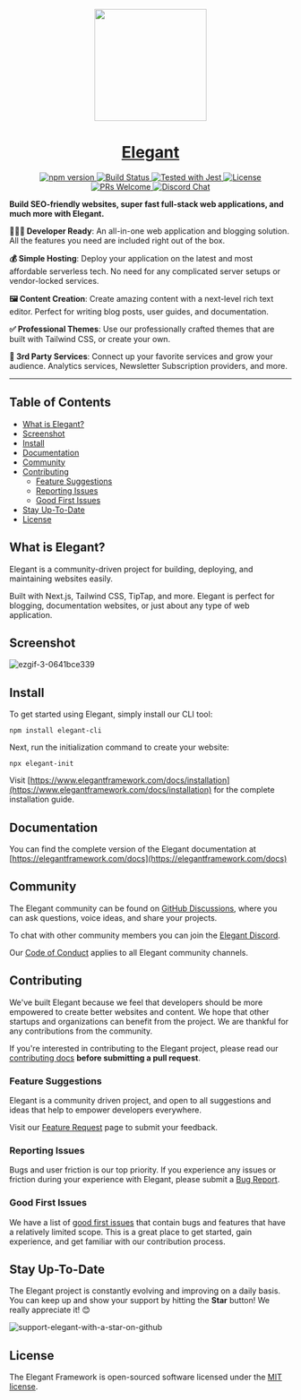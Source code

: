<p align="center">
  <a href="https://www.elegantframework.com">
    <picture>
      <img src="https://github.com/elegantframework/elegant-cli/assets/10189130/742ed0af-bdd7-4d97-83e1-0530f7bed34a" height="200">
    </picture>
    <h1 align="center">Elegant</h1>
  </a>
</p>

<p align="center">
  <a href="https://www.npmjs.com/package/elegant-cli">
    <img src="https://img.shields.io/npm/v/elegant-cli.svg?style=flat" alt="npm version">
  </a>
  <a href="https://github.com/elegantframework/elegant/actions">
    <img src="https://github.com/elegantframework/elegant/actions/workflows/install_and_test_elegant_core.yml/badge.svg" alt="Build Status">
  </a>
  <a href="https://github.com/facebook/jest">
    <img src="https://img.shields.io/badge/tested_with-jest-99424f.svg" alt="Tested with Jest">
  </a>
  <a href="LICENSE.md">
    <img src="https://img.shields.io/packagist/l/laravel/framework" alt="License">
  </a>
  <a href="CONTRIBUTING.md#pull-requests">
    <img src="https://img.shields.io/badge/PRs-welcome-brightgreen.svg" alt="PRs Welcome">
  </a>
  <a href="https://discord.gg/PwY38x4uvV">
    <img src="https://img.shields.io/discord/1115406043766329344.svg" alt="Discord Chat" />
  </a>
</p>

**Build SEO-friendly websites, super fast full-stack web applications, and much more with Elegant.**


**👩🏻‍💻 Developer Ready**: An all-in-one web application and blogging solution. All the features you need are included right out of the box.

**💰 Simple Hosting**: Deploy your application on the latest and most affordable serverless tech. No need for any complicated server setups or vendor-locked services.

**🖼️ Content Creation**: Create amazing content with a next-level rich text editor. Perfect for writing blog posts, user guides, and documentation.

**✅ Professional Themes**: Use our professionally crafted themes that are built with Tailwind CSS, or create your own.

**📡 3rd Party Services**: Connect up your favorite services and grow your audience. Analytics services, Newsletter Subscription providers, and more. 

---

## Table of Contents

- [What is Elegant?](#what-is-elegant)
- [Screenshot](#screenshot)
- [Install](#install)
- [Documentation](#documentation)
- [Community](#community)
- [Contributing](#contributing)
  - [Feature Suggestions](#feature_suggestions)
  - [Reporting Issues](#reporting_issues)
  - [Good First Issues](#good_first_issues)
- [Stay Up-To-Date](#stay_up_to_date)
- [License]()

## <a name="what-is-elegant">What is Elegant?</a>

Elegant is a community-driven project for building, deploying, and maintaining websites easily. 

Built with Next.js, Tailwind CSS, TipTap, and more. Elegant is perfect for blogging, documentation websites, or just about any type of web application.

## <a name="screenshot">Screenshot</a>

![ezgif-3-0641bce339](https://github.com/elegantframework/elegant-cli/assets/10189130/5cc3741d-3df9-4c11-80ae-8f307cce5c1e)


## <a name="install">Install</a>

To get started using Elegant, simply install our CLI tool:

```
npm install elegant-cli
```

Next, run the initialization command to create your website:
```
npx elegant-init
```

Visit [https://www.elegantframework.com/docs/installation](https://www.elegantframework.com/docs/installation) for the complete installation guide.


## <a name="documentation">Documentation</a>

You can find the complete version of the Elegant documentation at [https://elegantframework.com/docs](https://elegantframework.com/docs)

## <a name="community">Community</a>

The Elegant community can be found on [GitHub Discussions](https://github.com/orgs/elegantframework/discussions), where you can ask questions, voice ideas, and share your projects.

To chat with other community members you can join the [Elegant Discord](https://discord.gg/PwY38x4uvV).

Our [Code of Conduct](https://github.com/elegantframework/elegant-cli/blob/v2.3/CODE_OF_CONDUCT.md) applies to all Elegant community channels.

## <a name="contributing">Contributing</a>

We've built Elegant because we feel that developers should be more empowered to create better websites and content. We hope that other startups and organizations can benefit from the project. We are thankful for any contributions from the community.

If you're interested in contributing to the Elegant project, please read our [contributing docs](https://github.com/elegantframework/docs/blob/main/CONTRIBUTING.md) **before submitting a pull request**.


### <a name="feature_suggestions">Feature Suggestions</a>

Elegant is a community driven project, and open to all suggestions and ideas that help to empower developers everywhere.

Visit our [Feature Request](https://github.com/elegantframework/elegant-cli/issues/new?assignees=&labels=&projects=&template=feature_request.md&title=) page to submit your feedback.

### <a name="reporting_issues">Reporting Issues</a>

Bugs and user friction is our top priority. If you experience any issues or friction during your experience with Elegant, please submit a [Bug Report](https://github.com/elegantframework/elegant-cli/issues/new?assignees=&labels=&projects=&template=bug_report.md&title=).

### <a name="good_first_issues">Good First Issues</a>

We have a list of [good first issues](https://github.com/elegantframework/elegant-cli/labels/good%20first%20issue) that contain bugs and features that have a relatively limited scope. This is a great place to get started, gain experience, and get familiar with our contribution process.


## <a name="stay_up_to_date">Stay Up-To-Date</a>

The Elegant project is constantly evolving and improving on a daily basis. You can keep up and show your support by hitting the **Star** button! We really appreciate it! 😊

![support-elegant-with-a-star-on-github](https://github.com/elegantframework/elegant-cli/assets/10189130/28132259-174b-43ac-a850-8437298885be)


## <a name="license">License</a>

The Elegant Framework is open-sourced software licensed under the [MIT license](https://opensource.org/license/mit/).